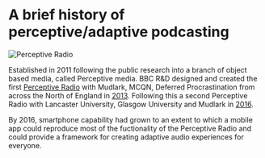 # A brief history of perceptive/adaptive podcasting

![Perceptive Radio](https://www.bbc.co.uk/rd/images/dynamic/W1siZmYiLCJwdWJsaWMvcmQvc2l0ZXMvNTAzMzVmZjM3MGI1YzI2MmFmMDAwMDA0L2NvbnRlbnRfZW50cnk1MDMzYjM4YTcwYjVjMjcyYjAwMDAwMjIvNTlkM2I4YzAwNmQ2M2U0NjNhMDA0NzdmL2ZpbGVzLzE1MTcyMTk5MTY5XzEzMjdmYTE4Y2Ffby5qcGciXSxbInAiLCJ0aHVtYiIsIjEyNDh4NzAyIyJdXQ/15172199169_1327fa18ca_o.jpg?sha=a52a6006daeed92f)

Established in 2011 following the public research into a branch of object based media, called Perceptive media.
BBC R&D designed and created the first [Perceptive Radio](https://www.bbc.co.uk/rd/projects/perceptive-radio) with Mudlark, MCQN, Deferred Procrastination from across the North of England in [2013](https://www.bbc.co.uk/rd/blog/2013-05-collaborative-working-on-perceptive-radio).
Following this a second Perceptive Radio with Lancaster University, Glasgow University and Mudlark in [2016](https://www.research.lancs.ac.uk/portal/en/publications/perceptive-media(ca8f7144-86d4-4b74-a36a-a5473343b395).html).

By 2016, smartphone capability had grown to an extent to which a mobile app could reproduce most of the fuctionality of the Perceptive Radio and could provide a framework for creating adaptive audio experiences for everyone.
